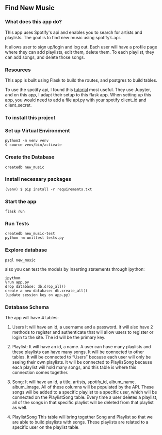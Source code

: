 ## Find New Music


### What does this app do?

This app uses Spotify's api and enables you to search for artists and playlists.  The goal is to find new music using spotify’s api.

It allows user to sign up/login and log out. Each user will have a profile page where they can add playlists, edit them, delete them. To each playlist, they can add songs, and delete those songs.
  

### Resources
  
This app is built using Flask to build the routes, and postgres to build tables.

To use the spotify api, I found this [tutorial](https://www.youtube.com/watch?v=xdq6Gz33khQ) most useful. They use Jupyter, and on this app, I adapt their setup to this flask app. When setting up this app, you would need to add a file api.py with your spotify client_id and client_secret.


### To install this project

### Set up Virtual Environment

```console
python3 -m venv venv
$ source venv/bin/activate
```

### Create the Database

```console
createdb new_music
```

### Install necessary packages

```console
(venv) $ pip install -r requirements.txt
```



### Start the app

```console
flask run
```

### Run Tests

```console
createdb new_music-test
python -m unittest tests.py
```


### Explore database

```console
psql new_music
```

also you can test the models by inserting statements through ipython:
```console
ipython 
%run app.py
drop database: db.drop_all()
create a new database: db.create_all()
(update session key on app.py)
```



### Database Schema

The app will have 4 tables:

1. Users 
It will have an id, a username and a password. It will also have 2 methods to register and authenticate that will allow users to register or login to the site. The id will be the primary key.

2. Playlist:
It will have an id, a name. A user can have many playlists and these playlists can have many songs. It will be connected to other tables. 
It will be connected to “Users” because each user will only be seeing their own playlists. 
It will be connected to PlaylisSong because each playlist will hold many songs, and this table is where this connection comes together.

3. Song: 
It will have an id, a title, artists, spotify_id, album_name, album_image. All of these columns will be populated by the API. These songs will be added to a specific playlist to a specific user, which will be connected on the PlaylistSong table. Every time a user deletes a playlist, all of the songs in that specific playlist will be deleted from that playlist as well.

4. PlaylistSong 
This table will bring together  Song and Playlist so that we are able to build playlists with songs. These playlists are related to a specific user on the playlist table.
